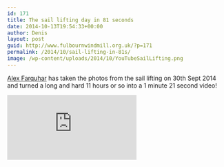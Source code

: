 ```yaml
---
id: 171
title: The sail lifting day in 81 seconds
date: 2014-10-13T19:54:33+00:00
author: Denis
layout: post
guid: http://www.fulbournwindmill.org.uk/?p=171
permalink: /2014/10/sail-lifting-in-81s/
image: /wp-content/uploads/2014/10/YouTubeSailLifting.png
---
```

[Alex Farquhar](https://www.facebook.com/AlexfarquharFilmproductions/) has taken the photos from the sail lifting on 30th Sept 2014 and turned a long and hard 11 hours or so into a 1 minute 21 second video! 
<!--break-->

<div class="video-container">
<iframe class="video" src="https://www.youtube.com/embed/ha3vh9YffxA?feature=oembed" frameborder="0" allowfullscreen=""></iframe>
</div>
